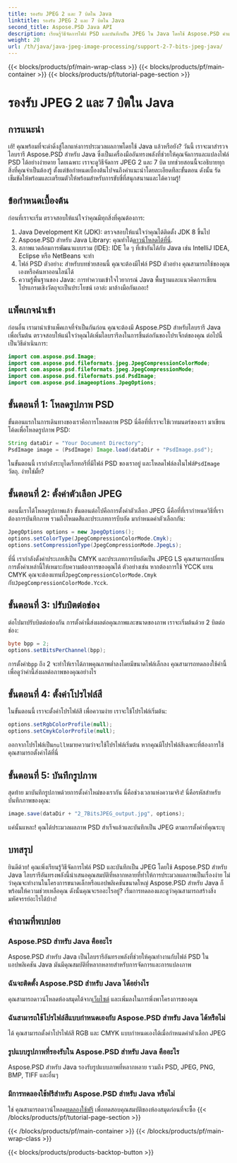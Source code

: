 ```yaml
---
title: รองรับ JPEG 2 และ 7 บิตใน Java
linktitle: รองรับ JPEG 2 และ 7 บิตใน Java
second_title: Aspose.PSD Java API
description: เรียนรู้วิธีจัดการไฟล์ PSD และบันทึกเป็น JPEG ใน Java โดยใช้ Aspose.PSD คำแนะนำทีละขั้นตอนพร้อมตัวอย่างโค้ด เหมาะสำหรับผู้เริ่มต้นและมืออาชีพ
weight: 20
url: /th/java/java-jpeg-image-processing/support-2-7-bits-jpeg-java/
---
```


{{< blocks/products/pf/main-wrap-class >}}
{{< blocks/products/pf/main-container >}}
{{< blocks/products/pf/tutorial-page-section >}}

# รองรับ JPEG 2 และ 7 บิตใน Java

## การแนะนำ
เฮ้! คุณพร้อมที่จะดำดิ่งสู่โลกแห่งการประมวลผลภาพโดยใช้ Java แล้วหรือยัง? วันนี้ เราจะมาสำรวจไลบรารี Aspose.PSD สำหรับ Java ซึ่งเป็นเครื่องมืออันทรงพลังที่ช่วยให้คุณจัดการและแปลงไฟล์ PSD ได้อย่างง่ายดาย โดยเฉพาะ เราจะดูวิธีจัดการ JPEG 2 และ 7 บิต บทช่วยสอนนี้จะอธิบายทุกสิ่งที่คุณจำเป็นต้องรู้ ตั้งแต่ข้อกำหนดเบื้องต้นไปจนถึงคำแนะนำโดยละเอียดทีละขั้นตอน ดังนั้น รัดเข็มขัดให้พร้อมและเตรียมตัวให้พร้อมสำหรับการขับขี่ที่สนุกสนานและได้ความรู้!
## ข้อกำหนดเบื้องต้น
ก่อนที่เราจะเริ่ม ตรวจสอบให้แน่ใจว่าคุณมีทุกสิ่งที่คุณต้องการ:
1. Java Development Kit (JDK): ตรวจสอบให้แน่ใจว่าคุณได้ติดตั้ง JDK 8 ขึ้นไป
2.  Aspose.PSD สำหรับ Java Library: คุณทำได้[ดาวน์โหลดได้ที่นี่](https://releases.aspose.com/psd/java/).
3. สภาพแวดล้อมการพัฒนาแบบรวม (IDE): IDE ใด ๆ ที่เข้ากันได้กับ Java เช่น IntelliJ IDEA, Eclipse หรือ NetBeans จะทำ
4. ไฟล์ PSD ตัวอย่าง: สำหรับบทช่วยสอนนี้ คุณจะต้องมีไฟล์ PSD ตัวอย่าง คุณสามารถใช้ของคุณเองหรือค้นหาออนไลน์ได้
5. ความรู้พื้นฐานของ Java: การทำความเข้าใจไวยากรณ์ Java พื้นฐานและแนวคิดการเขียนโปรแกรมเชิงวัตถุจะเป็นประโยชน์
เอาล่ะ มาล้างมือกันเถอะ!
## แพ็คเกจนำเข้า
ก่อนอื่น เรามานำเข้าแพ็คเกจที่จำเป็นกันก่อน คุณจะต้องมี Aspose.PSD สำหรับไลบรารี Java เพื่อเริ่มต้น ตรวจสอบให้แน่ใจว่าคุณได้เพิ่มไลบรารีลงในการขึ้นต่อกันของโปรเจ็กต์ของคุณ ต่อไปนี้เป็นวิธีดำเนินการ:
```java
import com.aspose.psd.Image;
import com.aspose.psd.fileformats.jpeg.JpegCompressionColorMode;
import com.aspose.psd.fileformats.jpeg.JpegCompressionMode;
import com.aspose.psd.fileformats.psd.PsdImage;
import com.aspose.psd.imageoptions.JpegOptions;
```
## ขั้นตอนที่ 1: โหลดรูปภาพ PSD
ขั้นตอนแรกในการเดินทางของเราคือการโหลดภาพ PSD นี่คือที่ที่เราจะใช้เวทมนตร์ของเรา มาเขียนโค้ดเพื่อโหลดรูปภาพ PSD:
```java
String dataDir = "Your Document Directory";
PsdImage image = (PsdImage) Image.load(dataDir + "PsdImage.psd");
```
 ในขั้นตอนนี้ เรากำลังระบุไดเร็กทอรีที่มีไฟล์ PSD ของเราอยู่ และโหลดไฟล์ลงในไฟล์`PsdImage` วัตถุ. ง่ายใช่มั้ย?
## ขั้นตอนที่ 2: ตั้งค่าตัวเลือก JPEG
ตอนนี้เราได้โหลดรูปภาพแล้ว ขั้นตอนต่อไปคือการตั้งค่าตัวเลือก JPEG นี่คือที่ที่เรากำหนดวิธีที่เราต้องการบันทึกภาพ รวมถึงโหมดสีและประเภทการบีบอัด มากำหนดค่าตัวเลือกกัน:
```java
JpegOptions options = new JpegOptions();
options.setColorType(JpegCompressionColorMode.Cmyk);
options.setCompressionType(JpegCompressionMode.JpegLs);
```
 ที่นี่ เรากำลังตั้งค่าประเภทสีเป็น CMYK และประเภทการบีบอัดเป็น JPEG LS คุณสามารถเปลี่ยนการตั้งค่าเหล่านี้ให้เหมาะกับความต้องการของคุณได้ ตัวอย่างเช่น หากต้องการใช้ YCCK แทน CMYK คุณจะต้องแทนที่`JpegCompressionColorMode.Cmyk` กับ`JpegCompressionColorMode.Ycck`.
## ขั้นตอนที่ 3: ปรับบิตต่อช่อง
ต่อไปมาปรับบิตต่อช่องกัน การตั้งค่านี้ส่งผลต่อคุณภาพและขนาดของภาพ เราจะเริ่มต้นด้วย 2 บิตต่อช่อง:
```java
byte bpp = 2;
options.setBitsPerChannel(bpp);
```
 การตั้งค่า`bpp` ถึง 2 จะทำให้เราได้ภาพคุณภาพต่ำลงโดยมีขนาดไฟล์เล็กลง คุณสามารถทดลองใช้ค่านี้เพื่อดูว่าค่านี้ส่งผลต่อภาพของคุณอย่างไร
## ขั้นตอนที่ 4: ตั้งค่าโปรไฟล์สี
ในขั้นตอนนี้ เราจะตั้งค่าโปรไฟล์สี เพื่อความง่าย เราจะใช้โปรไฟล์เริ่มต้น:
```java
options.setRgbColorProfile(null);
options.setCmykColorProfile(null);
```
 ออกจากโปรไฟล์เป็น`null`หมายความว่าจะใช้โปรไฟล์เริ่มต้น หากคุณมีโปรไฟล์สีเฉพาะที่ต้องการใช้ คุณสามารถตั้งค่าได้ที่นี่
## ขั้นตอนที่ 5: บันทึกรูปภาพ
สุดท้าย มาบันทึกรูปภาพด้วยการตั้งค่าใหม่ของเรากัน นี่คือช่วงเวลาแห่งความจริง! นี่คือรหัสสำหรับบันทึกภาพของคุณ:
```java
image.save(dataDir + "2_7BitsJPEG_output.jpg", options);
```
แค่นั้นแหละ! คุณได้ประมวลผลภาพ PSD สำเร็จแล้วและบันทึกเป็น JPEG ตามการตั้งค่าที่คุณระบุ
## บทสรุป
ยินดีด้วย! คุณเพิ่งเรียนรู้วิธีจัดการไฟล์ PSD และบันทึกเป็น JPEG โดยใช้ Aspose.PSD สำหรับ Java ไลบรารีอันทรงพลังนี้นำเสนอคุณสมบัติที่หลากหลายที่ทำให้การประมวลผลภาพเป็นเรื่องง่าย ไม่ว่าคุณจะทำงานในโครงการขนาดเล็กหรือแอปพลิเคชันขนาดใหญ่ Aspose.PSD สำหรับ Java ก็พร้อมให้ความช่วยเหลือคุณ ดังนั้นคุณจะรออะไรอยู่? เริ่มการทดลองและดูว่าคุณสามารถสร้างสิ่งมหัศจรรย์อะไรได้บ้าง!
## คำถามที่พบบ่อย
### Aspose.PSD สำหรับ Java คืออะไร
Aspose.PSD สำหรับ Java เป็นไลบรารีอันทรงพลังที่ช่วยให้คุณทำงานกับไฟล์ PSD ในแอปพลิเคชัน Java มันมีคุณสมบัติที่หลากหลายสำหรับการจัดการและการแปลงภาพ
### ฉันจะติดตั้ง Aspose.PSD สำหรับ Java ได้อย่างไร
คุณสามารถดาวน์โหลดห้องสมุดได้จาก[เว็บไซต์](https://releases.aspose.com/psd/java/) และเพิ่มลงในการพึ่งพาโครงการของคุณ
### ฉันสามารถใช้โปรไฟล์สีแบบกำหนดเองกับ Aspose.PSD สำหรับ Java ได้หรือไม่
ได้ คุณสามารถตั้งค่าโปรไฟล์สี RGB และ CMYK แบบกำหนดเองได้เมื่อกำหนดค่าตัวเลือก JPEG
### รูปแบบรูปภาพที่รองรับใน Aspose.PSD สำหรับ Java คืออะไร
Aspose.PSD สำหรับ Java รองรับรูปแบบภาพที่หลากหลาย รวมถึง PSD, JPEG, PNG, BMP, TIFF และอื่นๆ
### มีการทดลองใช้ฟรีสำหรับ Aspose.PSD สำหรับ Java หรือไม่
 ใช่ คุณสามารถดาวน์โหลด[ทดลองใช้ฟรี](https://releases.aspose.com/) เพื่อทดสอบคุณสมบัติของห้องสมุดก่อนที่จะซื้อ
{{< /blocks/products/pf/tutorial-page-section >}}

{{< /blocks/products/pf/main-container >}}
{{< /blocks/products/pf/main-wrap-class >}}

{{< blocks/products/products-backtop-button >}}
